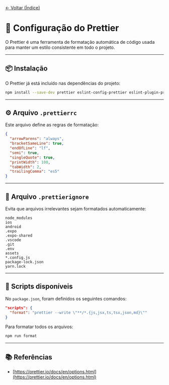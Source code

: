 <!-- markdownlint-disable-next-line MD041 -->
[← Voltar (Índice)](../index.md)

# 🎨 Configuração do Prettier

O Prettier é uma ferramenta de formatação automática de código usada para manter um estilo consistente em todo o projeto.

---

## 📦 Instalação

O Prettier já está incluído nas dependências do projeto:

```bash
npm install --save-dev prettier eslint-config-prettier eslint-plugin-prettier
```

---

## ⚙️ Arquivo `.prettierrc`

Este arquivo define as regras de formatação:

```json
{
  "arrowParens": "always",
  "bracketSameLine": true,
  "endOfLine": "lf",
  "semi": true,
  "singleQuote": true,
  "printWidth": 100,
  "tabWidth": 2,
  "trailingComma": "es5"
}
```

---

## 🚫 Arquivo `.prettierignore`

Evita que arquivos irrelevantes sejam formatados automaticamente:

```plaintext
node_modules
ios
android
.expo
.expo-shared
.vscode
.git
.env
assets
*.config.js
package-lock.json
yarn.lock
```

---

## 📜 Scripts disponíveis

No `package.json`, foram definidos os seguintes comandos:

```json
"scripts": {
  "format": "prettier --write \"**/*.{js,jsx,ts,tsx,json,md}\""
}
```

Para formatar todos os arquivos:

```bash
npm run format
```

---

## 📚 Referências

- [https://prettier.io/docs/en/options.html](https://prettier.io/docs/en/options.html)
